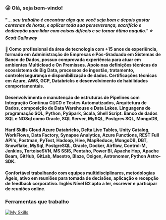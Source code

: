 ### :stuck_out_tongue_winking_eye: Olá, seja bem-vindo!

#### "<i>... seu trabalho é encontrar algo que você seja bom e depois gastar centenas de horas, e aplicar toda sua perseverança, sacrifício e dedicação para lidar com coisas difíceis e se tornar ótimo naquilo."  :star: Scott Galloway </i>

#### 🔭 Como profissional da área de tecnologia com +15 anos de experiência, formado em Administração de Empresas e Pós-Graduado em Sistemas de Banco de Dados, possuo comprovada experiência para atuar em ambientes Multicloud e On Premisses. Apoio nas definições técnicas do ecossistema de Big Data, processos de ingestão, tratamento, controle/segurança e disponibilização de dados. Certificações técnicas em Azure, AWS, GCP, Databricks e desenvolvimento de habilidades comportamentais. 

#### Desenvolvimento e manutenção de estruturas de Pipelines com Integração Contínua CI/CD e Testes Automatizados, Arquitetura de Dados, composição de Data Warehouse e Data Lakes. Linguagens de programação SQL, Python, PySpark, Scala, Shell Script. Banco de dados SQL e NOSql como Oracle, SQL Server, MySQL, Postgres SQL, MongoDB, 

#### Hard Skills Cloud Azure Databricks, Delta Live Tables, Unity Catalog, WorkFlows, Data Factory, Synapse Analytics, Azure Functions, REST Full API's, Postman, PyTest, Hadoop, Hive, MapReduce, MongoDB, DBT, Snowflake, MySql, PostgreSQL, Oracle, Docker, Airflow, Control-M, Jenkins, TortoiseSVN, MS SSIS, Pentaho, Power BI, Apache Hop, Apache Beam, GitHub, GitLab, Maestro, Blaze, Oxigen, Astronomer, Python Astro-SDK.

#### Confortável trabalhando com equipes multidisciplinares, metodologias Ágeis, ativo em reuniões para tomada de decisões, aplicação e recepção de feedback corporativo. Inglês Nível B2 apto a ler, escrever e participar de reuniões online.
  
### Ferramentas que trabalho

[![My Skills](https://skillicons.dev/icons?i=vscode,gcp,azure,python,bash,docker,eclipse,mongodb,git,github,gitlab,jenkins,linux,mysql,postgres,powershell&perline=20)](https://skillicons.dev)

